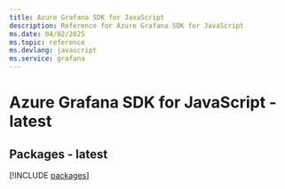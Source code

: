 ```yaml
---
title: Azure Grafana SDK for JavaScript
description: Reference for Azure Grafana SDK for JavaScript
ms.date: 04/02/2025
ms.topic: reference
ms.devlang: javascript
ms.service: grafana
---
```

# Azure Grafana SDK for JavaScript - latest
## Packages - latest
[!INCLUDE [packages](grafana-index.md)]